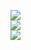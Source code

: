 ![](https://github-readme-stats.vercel.app/api?username=stonebob1329&theme=tokyonight&hide_border=false&include_all_commits=true&count_private=true)<br/>
![](https://github-readme-streak-stats.herokuapp.com/?user=stonebob1329&theme=tokyonight&hide_border=false)<br/>
![](https://github-readme-stats.vercel.app/api/top-langs/?username=stonebob1329&theme=tokyonight&hide_border=false&include_all_commits=true&count_private=true&layout=compact)
